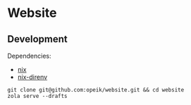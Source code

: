 # Website

## Development

Dependencies:

- [nix](https://nixos.org/download.html#nix-quick-install)
- [nix-direnv](https://github.com/nix-community/nix-direnv)

```
git clone git@github.com:opeik/website.git && cd website
zola serve --drafts
```
